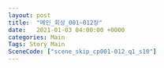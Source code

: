 ```yaml
---
layout: post
title:  "메인_회상_001~012장"
date:   2021-01-03 04:00:00 +0000
categories: Main
Tags: Story Main
SceneCode: ["scene_skip_cp001-012_q1_s10"]
---
```

